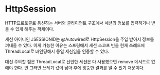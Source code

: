 # HttpSession

HTTP프로토콜로 통신하는 서버와 클라이언트 구조에서 세션의 정보를 입력하거나 받을 수 있게 해주는 객체이다.    

세션 아이디인 JSESSIONID는 @Autowired로 HttpSession을 주입 받아서 정보를 꺼내올 수 있다.
이게 가능한 이유는 스프링에서 세션 스코프 빈을 현재 쓰레드에 ThreadLocal로 바인딩해서 동일 세션임을 인증할 수 있다.

대신 주의할 점은 ThreadLocal로 선언한 세션은 다 사용했으면 remove 메서드로 없애야 한다.
안 그러면 쓰레기 값이 남아 후에 엉뚱한 결과를 낼 수 있기 때문이다.
